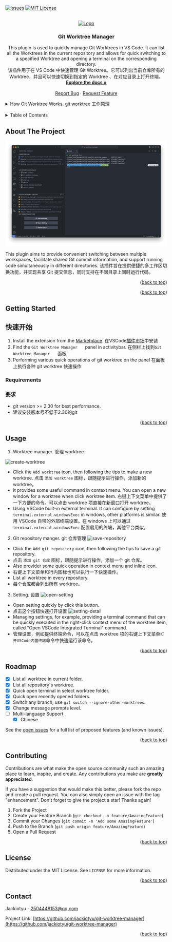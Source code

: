 <a name="readme-top"></a>


<!-- PROJECT SHIELDS -->
[![Issues][issues-shield]][issues-url]
[![MIT License][license-shield]][license-url]



<!-- PROJECT LOGO -->
<br />
<div align="center">
  <a href="https://github.com/jackiotyu/git-worktree-manager">
    <img src="https://cdn.jsdelivr.net/gh/jackiotyu/git-worktree-manager@0.0.6/images/icon.png" alt="Logo" width="80" height="80">
  </a>

<h3 align="center">Git Worktree Manager</h3>

  <p align="center">
    This plugin is used to quickly manage Git Worktrees in VS Code. It can list all the Worktrees in the current repository and allows for quick switching to a specified Worktree and opening a terminal on the corresponding directory.
    <br />
    该插件用于在 VS Code 中快速管理 Git Worktree。它可以列出当前仓库所有的 Worktree，并且可以快速切换到指定的 Worktree 、在对应目录上打开终端。
    <br />
    <a href="https://github.com/jackiotyu/git-worktree-manager"><strong>Explore the docs »</strong></a>
    <br />
    <br />
    <!-- <a href="https://github.com/jackiotyu/git-worktree-manager">View Demo</a> -->
    <!-- · -->
    <a href="https://github.com/jackiotyu/git-worktree-manager/issues">Report Bug</a>
    ·
    <a href="https://github.com/jackiotyu/git-worktree-manager/issues">Request Feature</a>
  </p>
</div>

<details>
  <summary>How Git Worktree Works. git worktree 工作原理</summary>
  <section>
    <img src="https://cdn.jsdelivr.net/gh/jackiotyu/git-worktree-manager@0.0.6/images/how-worktree-works.png" height="500" width="800" />
    <p>Git worktree is a feature of the Git version control system that allows you to work on multiple branches or commits within the same repository.

With git worktree, you can create an additional working directory that can be linked to different branches or commits of the original repository. The benefit of this is that you can work on multiple tasks without switching branches, making it convenient for developers to handle different versions of the code.

By creating a new working directory, we can switch between the current directory and the new one, each associated with different branches or commits. This means that we can perform git operations such as committing code, pulling updates, etc., on each directory without affecting each other.

In summary, git worktree provides a flexible way to manage multiple tasks or versions, making development work more efficient and convenient.</p>
    <p>Git worktree 是 Git 版本控制系统的一个功能，它用于在同一个仓库中同时工作于多个分支或提交。

使用 git worktree 可以创建一个额外的工作目录，这个目录可以连接到原始仓库的不同分支或提交。这样做的好处是可以在不切换分支的情况下同时进行多个任务，方便开发人员处理不同的代码版本。

通过创建一个新的工作目录，我们可以在当前目录和新的工作目录之间切换，而每个目录都可以与不同的分支或提交关联。这意味着我们可以在每个目录上执行 git 操作，例如提交代码、拉取更新等，而不会相互影响。

总结来说，git worktree 提供了一种灵活的方式来管理多个任务或版本，使得开发工作更加高效和便捷。</p>
  </section>
</details>
<br />

<!-- TABLE OF CONTENTS -->
<details>
  <summary>Table of Contents</summary>
  <ol>
    <li>
      <a href="#about-the-project">About The Project</a>
    </li>
    <li>
      <a href="#getting-started">Getting Started</a>
      <ul>
        <li><a href="#requirements">Requirements</a></li>
      </ul>
    </li>
    <li><a href="#usage">Usage</a></li>
    <li><a href="#roadmap">Roadmap</a></li>
    <li><a href="#contributing">Contributing</a></li>
    <li><a href="#license">License</a></li>
    <li><a href="#contact">Contact</a></li>
    <!-- <li><a href="#acknowledgments">Acknowledgments</a></li> -->
  </ol>
</details>



<!-- ABOUT THE PROJECT -->
## About The Project

[![Product Name Screen Shot][product-screenshot]](https://github.com/jackiotyu/git-worktree-manager)

This plugin aims to provide convenient switching between multiple workspaces, facilitate shared Git commit information, and support running code simultaneously in different directories.
该插件旨在提供便捷的多工作区切换功能，并实现共享 Git 提交信息，同时支持在不同目录上同时运行代码。

<p align="right">(<a href="#readme-top">back to top</a>)</p>


<p align="right">(<a href="#readme-top">back to top</a>)</p>



<!-- GETTING STARTED -->
## Getting Started
## 快速开始

1. Install the extension from the [Marketplace](https://marketplace.visualstudio.com/items?itemName=jackiotyu.git-worktree-manager).
在VSCode[插件市场](https://marketplace.visualstudio.com/items?itemName=jackiotyu.git-worktree-manager)中安装
1. Find the `Git Worktree Manager` <image width="16" height="16" src="https://cdn.jsdelivr.net/gh/jackiotyu/git-worktree-manager@0.0.6/images/icon.png"> panel in activitybar.
在侧栏上找到`Git Worktree Manager` <image width="16" height="16" src="https://cdn.jsdelivr.net/gh/jackiotyu/git-worktree-manager@0.0.6/images/icon.png"> 面板
1. Performing various quick operations of git worktree on the panel
在面板上执行各种 git worktree 快速操作

### Requirements
### 要求

* git version >= 2.30 for best performance.
* 建议安装版本号不低于2.30的git

<p align="right">(<a href="#readme-top">back to top</a>)</p>



<!-- USAGE EXAMPLES -->
## Usage

1. Worktree manager. 管理 worktree

![create-worktree](https://cdn.jsdelivr.net/gh/jackiotyu/git-worktree-manager@0.0.6/images/create-worktree.png)
- Click the `Add worktree` icon, then following the tips to make a new worktree.
点击 `添加 worktree` 图标，跟随提示进行操作，添加新的 worktree。
- It provides some useful command in context menu. You can open a new window for a worktree when click worktree item.
右键上下文菜单中提供了一下方便的命令。可以点击 worktree 项直接在新窗口打开 worktree。
- Using VSCode built-in external terminal. It can configure by setting `terminal.external.windowsExec` in windows, other platforms is similar.
使用 VSCode 自带的外部终端设置。在 windows 上可以通过 `terminal.external.windowsExec` 配置启用的终端，其他平台类似。

2. Git repository manger.  git 仓库管理
![save-repository](https://cdn.jsdelivr.net/gh/jackiotyu/git-worktree-manager@0.0.6/images/save-repository.png)
- Click the `Add git repository` icon, then following the tips to save a git repository.
- 点击 `添加 git 仓库` 图标，跟随提示进行操作，添加一个 git 仓库。
- Also provider some quick operation in context menu and inline icon.
- 右键上下文菜单和行内图标也可以执行一下快速操作。
- List all worktree in every repository.
- 每个仓库都会列出所有 worktree。

3. Setting. 设置
![open-setting](https://cdn.jsdelivr.net/gh/jackiotyu/git-worktree-manager@0.0.6/images/open-setting.png)
- Open setting quickly by click this button.
- 点击这个按钮快速打开设置
![setting-detail](https://cdn.jsdelivr.net/gh/jackiotyu/git-worktree-manager@0.0.6/images/setting-detail.png)
- Managing settings, for example, providing a terminal command that can be quickly executed in the right-click context menu of the worktree item, called "Open VSCode Integrated Terminal" command.
- 管理设置，例如提供终端命令，可以在点击 worktree 项的右键上下文菜单`打开VSCode内置终端`命令中快速运行该命令。

<p align="right">(<a href="#readme-top">back to top</a>)</p>



<!-- ROADMAP -->
## Roadmap

- [x] List all worktree in current folder.
- [x] List all repository's worktree.
- [x] Quick open terminal in select worktree folder.
- [x] Quick open recently opened folders.
- [x] Switch any branch, use `git switch --ignore-other-worktrees`.
- [x] Change message prompts level.
- [ ] Multi-language Support
    - [x] Chinese

See the [open issues](https://github.com/jackiotyu/git-worktree-manager/issues) for a full list of proposed features (and known issues).

<p align="right">(<a href="#readme-top">back to top</a>)</p>



<!-- CONTRIBUTING -->
## Contributing

Contributions are what make the open source community such an amazing place to learn, inspire, and create. Any contributions you make are **greatly appreciated**.

If you have a suggestion that would make this better, please fork the repo and create a pull request. You can also simply open an issue with the tag "enhancement".
Don't forget to give the project a star! Thanks again!

1. Fork the Project
2. Create your Feature Branch (`git checkout -b feature/AmazingFeature`)
3. Commit your Changes (`git commit -m 'Add some AmazingFeature'`)
4. Push to the Branch (`git push origin feature/AmazingFeature`)
5. Open a Pull Request

<p align="right">(<a href="#readme-top">back to top</a>)</p>



<!-- LICENSE -->
## License

Distributed under the MIT License. See `LICENSE` for more information.

<p align="right">(<a href="#readme-top">back to top</a>)</p>



<!-- CONTACT -->
## Contact

Jackiotyu - 2504448153@qq.com

Project Link: [https://github.com/jackiotyu/git-worktree-manager](https://github.com/jackiotyu/git-worktree-manager)

<p align="right">(<a href="#readme-top">back to top</a>)</p>


<!-- MARKDOWN LINKS & IMAGES -->
<!-- https://www.markdownguide.org/basic-syntax/#reference-style-links -->
[contributors-shield]: https://img.shields.io/github/contributors/jackiotyu/git-worktree-manager.svg?style=for-the-badge
[contributors-url]: https://github.com/jackiotyu/git-worktree-manager/graphs/contributors
[forks-shield]: https://img.shields.io/github/forks/jackiotyu/git-worktree-manager.svg?style=for-the-badge
[forks-url]: https://github.com/jackiotyu/git-worktree-manager/network/members
[stars-shield]: https://img.shields.io/github/stars/jackiotyu/git-worktree-manager.svg?style=for-the-badge
[stars-url]: https://github.com/jackiotyu/git-worktree-manager/stargazers
[issues-shield]: https://img.shields.io/github/issues/jackiotyu/git-worktree-manager.svg?style=for-the-badge
[issues-url]: https://github.com/jackiotyu/git-worktree-manager/issues
[license-shield]: https://img.shields.io/github/license/jackiotyu/git-worktree-manager.svg?style=for-the-badge
[license-url]: https://github.com/jackiotyu/git-worktree-manager/blob/master/LICENSE
[product-screenshot]: images/overview.png